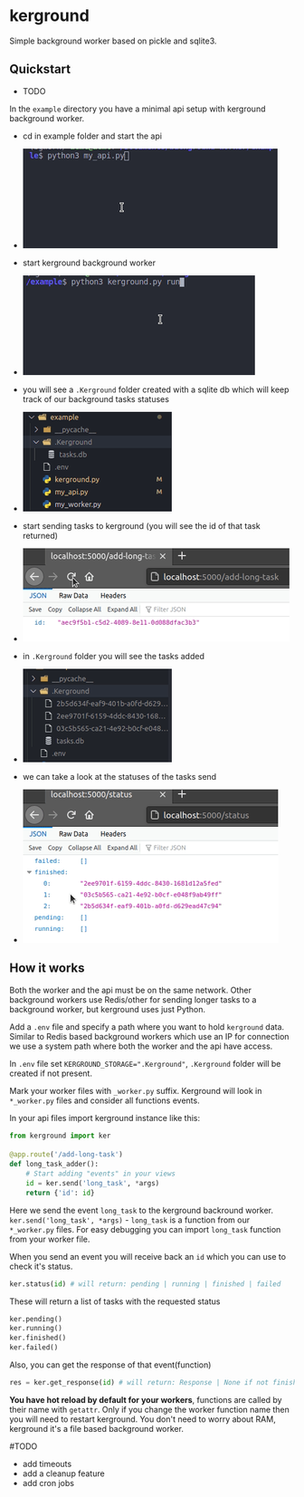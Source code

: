 # kerground 
Simple background worker based on pickle and sqlite3.

## Quickstart
- TODO

In the `example` directory you have a minimal api setup with kerground background worker.

- cd in example folder and start the api 
- ![start-flask](pics/start-flask.gif)

- start kerground background worker
- ![kerground-start](pics/kerground-start.gif)

- you will see a `.Kerground` folder created with a sqlite db which will keep track of our background tasks statuses 
- ![folder-structure](pics/folder-structure.gif)

- start sending tasks to kerground (you will see the id of that task returned)
- ![add-tasks](pics/add-tasks.gif)

- in `.Kerground` folder you will see the tasks added
- ![tasks-added](pics/tasks-added.gif)

- we can take a look at the statuses of the tasks send
- ![statuses](pics/statuses.gif)


## How it works

Both the worker and the api must be on the same network. Other background workers use Redis/other for sending longer tasks to a background worker, but kerground uses just Python.

Add a `.env` file and specify a path where you want to hold `kerground` data. Similar to Redis based background workers which use an IP for connection we use a system path where both the worker and the api have access.

In `.env` file set `KERGROUND_STORAGE=".Kerground"`, `.Kerground` folder will be created if not present.


Mark your worker files with `_worker.py` suffix. Kerground will look in `*_worker.py` files and consider all functions events.

In your api files import kerground instance like this: 

```py
from kerground import ker

@app.route('/add-long-task')
def long_task_adder():
    # Start adding "events" in your views
    id = ker.send('long_task', *args) 
    return {'id': id}
```
Here we send the event `long_task` to the kerground backround worker.
`ker.send('long_task', *args)` - `long_task` is a function from our `*_worker.py` files.
For easy debugging you can import `long_task` function from your worker file. 

When you send an event you will receive back an `id` which you can use to check it's status.
```py
ker.status(id) # will return: pending | running | finished | failed
```
These will return a list of tasks with the requested status
```py
ker.pending() 
ker.running()
ker.finished()
ker.failed()
```

Also, you can get the response of that event(function)
```py
res = ker.get_response(id) # will return: Response | None if not finished yet | Traceback with the error got
```
**You have hot reload by default for your workers**, functions are called by their name with `getattr`. Only if you change the worker function name then you will need to restart kerground. You don't need to worry about RAM, kerground it's a file based background worker.


#TODO
- add timeouts
- add a cleanup feature
- add cron jobs
